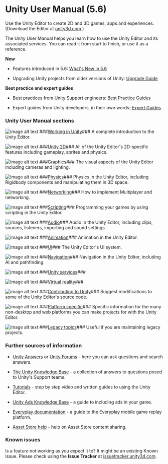 # Unity User Manual (5.6)

Use the Unity Editor to create 2D and 3D games, apps and experiences. (Download the Editor at [unity3d.com](http://unity3d.com/unity).)

The Unity User Manual helps you learn how to use the Unity Editor and its associated services. You can read it from start to finish, or use it as a reference.

__New__

* Features introduced in 5.6: [What's New in 5.6](http://docs.google.com/WhatsNew56)

* Upgrading Unity projects from older versions of Unity: [Upgrade Guide](http://docs.google.com/UpgradeGuides)

__Best practice and expert guides__

* Best practices from Unity Support engineers: [Best Practice Guides](http://docs.google.com/BestPracticeGuides)

* Expert guides from Unity developers, in their own words: [Expert Guides](http://docs.google.com/ExpertGuides)

### Unity User Manual sections

![image alt text](image_0.jpg) ###[Working in Unity](http://docs.google.com/UnityOverview)### A complete introduction to the Unity Editor.

![image alt text](image_0.jpg) ###[Unity 2D](http://docs.google.com/Unity2D)### All of the Unity Editor's 2D-specific features including gameplay, sprites and physics.

![image alt text](image_0.jpg) ###[Graphics](http://docs.google.com/Graphics)### The visual aspects of the Unity Editor including cameras and lighting.

![image alt text](image_0.jpg) ###[Physics](http://docs.google.com/PhysicsSection)### Physics in the Unity Editor, including Rigidbody components and manipulating them in 3D space.

![image alt text](image_0.jpg) ###[Networking](http://docs.google.com/UNet)### How to implement Multiplayer and networking.

![image alt text](image_0.jpg) ###[Scripting](http://docs.google.com/ScriptingSection)### Programming your games by using scripting in the Unity Editor.

![image alt text](image_0.jpg) ###[Audio](http://docs.google.com/Audio)### Audio in the Unity Editor, including clips, sources, listeners, importing and sound settings.

![image alt text](image_0.jpg) ###[Animation](http://docs.google.com/AnimationSection)### Animation in the Unity Editor.

![image alt text](image_0.jpg) ###[UI](http://docs.google.com/UISystem)### The Unity Editor's UI system.

![image alt text](image_0.jpg) ###[Navigation](http://docs.google.com/Navigation)### Navigation in the Unity Editor, including AI and pathfinding.

![image alt text](image_0.jpg) ###[Unity services](http://docs.google.com/UnityServices)###

![image alt text](image_0.jpg) ###[Virtual reality](http://docs.google.com/VROverview)###

![image alt text](image_0.jpg) ###[Contributing to Unity](http://docs.google.com/ContributingToUnity)### Suggest modifications to some of the Unity Editor's source code.

![image alt text](image_0.jpg) ###[Platform specific](http://docs.google.com/PlatformSpecific)### Specific information for the many non-desktop and web platforms you can make projects for with the Unity Editor.

![image alt text](image_0.jpg) ###[Legacy topics](http://docs.google.com/LegacyTopics)### Useful if you are maintaining legacy projects.

### Further sources of information

* [Unity Answers](http://answers.unity3d.com/) or [Unity Forums](http://forum.unity3d.com/) - here you can ask questions and search answers.

* [The Unity Knowledge Base](https://support.unity3d.com) - a collection of answers to questions posed to Unity's Support teams.

* [Tutorials](http://unity3d.com/learn/tutorials) - step by step video and written guides to using the Unity Editor.

* [Unity Ads Knowledge Base](http://unityads.unity3d.com/help/index) - a guide to including ads in your game.

* [Everyplay documentation](https://developers.everyplay.com/documentation) - a guide to the Everyplay mobile game replay platform.

* [Asset Store help](http://unity3d.com/asset-store/help) - help on Asset Store content sharing.

### Known issues

Is a feature not working as you expect it to? It might be an existing Known Issue. Please check using the __Issue Tracker__ at [issuetracker.unity3d.com](https://issuetracker.unity3d.com).

